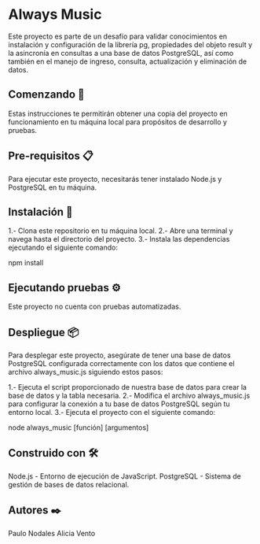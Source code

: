 # Always Music
Este proyecto es parte de un desafío para validar conocimientos en instalación y configuración de la librería pg, propiedades del objeto result y la asincronía en consultas a una base de datos PostgreSQL, así como también en el manejo de ingreso, consulta, actualización y eliminación de datos.

## Comenzando 🚀
Estas instrucciones te permitirán obtener una copia del proyecto en funcionamiento en tu máquina local para propósitos de desarrollo y pruebas.

## Pre-requisitos 📋
Para ejecutar este proyecto, necesitarás tener instalado Node.js y PostgreSQL en tu máquina.

## Instalación 🔧
1.- Clona este repositorio en tu máquina local.
2.- Abre una terminal y navega hasta el directorio del proyecto.
3.- Instala las dependencias ejecutando el siguiente comando:

npm install

## Ejecutando pruebas ⚙️
Este proyecto no cuenta con pruebas automatizadas.


## Despliegue 📦
Para desplegar este proyecto, asegúrate de tener una base de datos PostgreSQL configurada correctamente con los datos que contiene el archivo always_music.js siguiendo estos pasos:

1.- Ejecuta el script proporcionado de nuestra base de datos para crear la base de datos y la tabla necesaria.
2.- Modifica el archivo always_music.js para configurar la conexión a tu base de datos PostgreSQL según tu entorno local.
3.- Ejecuta el proyecto con el siguiente comando:

node always_music [función] [argumentos]

## Construido con 🛠️
Node.js - Entorno de ejecución de JavaScript.
PostgreSQL - Sistema de gestión de bases de datos relacional.

## Autores ✒️
Paulo Nodales
Alicia Vento
